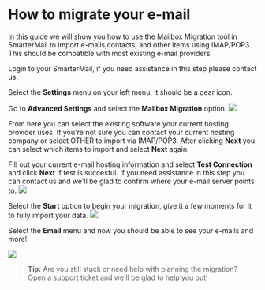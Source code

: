 # How to migrate your e-mail



In this guide we will show you how to use the Mailbox Migration tool in SmarterMail to import e-mails,contacts, and other items using IMAP/POP3. This should be compatible with most existing e-mail providers. 



Login to your SmarterMail, if you need assistance in this step please contact us.

Select the **Settings** menu on your left menu, it should be a gear icon. 

Go to **Advanced Settings** and select the **Mailbox Migration** option.
<img src="https://raw.githubusercontent.com/Gearhost/docs/master/Images/mailbox_migration.png" />

From here you can select the existing software your current hosting provider uses. If you're not sure you can contact your current hosting company or select OTHER to import via IMAP/POP3.
After clicking **Next** you can select which items to import and select **Next** again.

Fill out your current e-mail hosting information and select **Test Connection** and click **Next** if test is succesful. If you need assistance in this step you can contact us and we'll be glad to confirm where your e-mail server points to.
<img src="https://raw.githubusercontent.com/Gearhost/docs/master/Images/mailbox_migration2.png" />


Select the **Start** option to begin your migration, give it a few moments for it to fully import your data.
<img src="https://raw.githubusercontent.com/Gearhost/docs/master/Images/mailbox_migration3.png" />


Select the **Email** menu and now you should be able to see your e-mails and more! 

<img src="https://raw.githubusercontent.com/Gearhost/docs/master/Images/mailbox_migration4.png" />


>**Tip:** Are you still stuck or need help with planning the migration? Open a support ticket and we'll be glad to help you out!